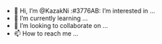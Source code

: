 - 👋 Hi, I’m @KazakNi
:#3776AB: I’m interested in ...
- 🌱 I’m currently learning ...
- 💞️ I’m looking to collaborate on ...
- 📫 How to reach me ...
